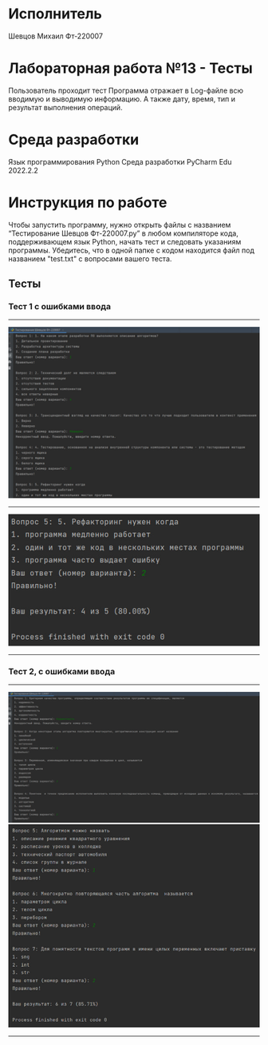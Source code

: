 # Исполнитель
Шевцов Михаил
Фт-220007

# Лабораторная работа №13 - Тесты
Пользователь проходит тест 
Программа отражает в Log-файле всю вводимую и выводимую информацию. А также дату, время, тип и результат выполнения операций.

# Среда разработки
Язык программирования Python
Среда разработки PyCharm Edu 2022.2.2

# Инструкция по работе
Чтобы запустить программу, нужно открыть файлы с названием “Тестирование Шевцов Фт-220007.py” в любом компиляторе кода, поддерживающем язык Python, начать тест и следовать указаниям программы.
Убедитесь, что в одной папке с кодом находится файл под названием "test.txt" с вопросами вашего теста.

## Тесты

### Тест 1 с ошибками ввода
___
![Тест_программы](photo_2023-12-19_12-55-30.jpg)
___
![Тест_программы](photo_2023-12-19_12-55-37.jpg)
___

### Тест 2, с ошибками ввода
___
![Тест_программы](21.jpg)
![Тест_программы](22.jpg)
___





